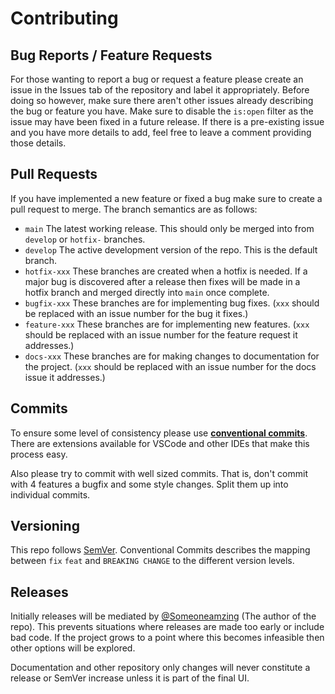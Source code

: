 # Contributing

## Bug Reports / Feature Requests
For those wanting to report a bug or request a feature please create an issue in the Issues tab of the repository and label it appropriately. Before doing so however, make sure there aren't other issues already describing the bug or feature you have. Make sure to disable the `is:open` filter as the issue may have been fixed in a future release. If there is a pre-existing issue and you have more details to add, feel free to leave a comment providing those details.

## Pull Requests
If you have implemented a new feature or fixed a bug make sure to create a pull request to merge. The branch semantics are as follows:
- `main` The latest working release. This should only be merged into from `develop` or `hotfix-` branches.
- `develop` The active development version of the repo. This is the default branch.
- `hotfix-xxx` These branches are created when a hotfix is needed. If a major bug is discovered after a release then fixes will be made in a hotfix branch and merged directly into `main` once complete.
- `bugfix-xxx` These branches are for implementing bug fixes. (`xxx` should be replaced with an issue number for the bug it fixes.)
- `feature-xxx` These branches are for implementing new features. (`xxx` should be replaced with an issue number for the feature request it addresses.)
- `docs-xxx` These branches are for making changes to documentation for the project. (`xxx` should be replaced with an issue number for the docs issue it addresses.)

## Commits
To ensure some level of consistency please use [**conventional commits**](https://www.conventionalcommits.org/en/v1.0.0/). There are extensions available for VSCode and other IDEs that make this process easy.

Also please try to commit with well sized commits. That is, don't commit with 4 features a bugfix and some style changes. Split them up into individual commits.

## Versioning
This repo follows [SemVer](http://semver.org/). Conventional Commits describes the mapping between `fix` `feat` and `BREAKING CHANGE` to the different version levels.

## Releases
Initially releases will be mediated by [@Someoneamzing](github.com/someoneamzing) (The author of the repo). This prevents situations where releases are made too early or include bad code. If the project grows to a point where this becomes infeasible then other options will be explored.

Documentation and other repository only changes will never constitute a release or SemVer increase unless it is part of the final UI.